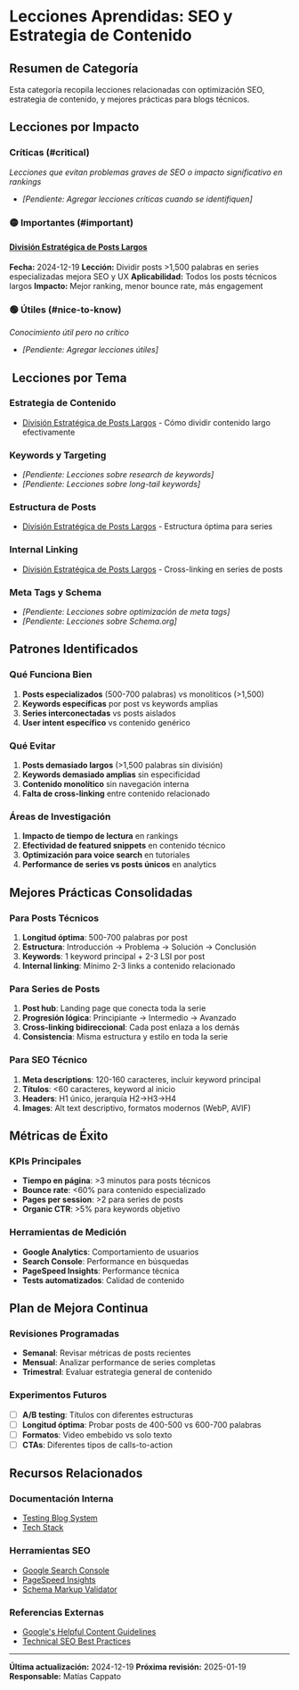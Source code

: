 #  Lecciones Aprendidas: SEO y Estrategia de Contenido

##  Resumen de Categoría

Esta categoría recopila lecciones relacionadas con optimización SEO, estrategia de contenido, y mejores prácticas para blogs técnicos.

##  Lecciones por Impacto

###  Críticas (#critical)
*Lecciones que evitan problemas graves de SEO o impacto significativo en rankings*

- *[Pendiente: Agregar lecciones críticas cuando se identifiquen]*

### 🟡 Importantes (#important)

#### [División Estratégica de Posts Largos](../2024/Q4/blog-post-division-strategy.md)
**Fecha:** 2024-12-19
**Lección:** Dividir posts >1,500 palabras en series especializadas mejora SEO y UX
**Aplicabilidad:** Todos los posts técnicos largos
**Impacto:** Mejor ranking, menor bounce rate, más engagement

### 🟢 Útiles (#nice-to-know)
*Conocimiento útil pero no crítico*

- *[Pendiente: Agregar lecciones útiles]*

## ️ Lecciones por Tema

### Estrategia de Contenido
- [División Estratégica de Posts Largos](../2024/Q4/blog-post-division-strategy.md) - Cómo dividir contenido largo efectivamente

### Keywords y Targeting
- *[Pendiente: Lecciones sobre research de keywords]*
- *[Pendiente: Lecciones sobre long-tail keywords]*

### Estructura de Posts
- [División Estratégica de Posts Largos](../2024/Q4/blog-post-division-strategy.md) - Estructura óptima para series

### Internal Linking
- [División Estratégica de Posts Largos](../2024/Q4/blog-post-division-strategy.md) - Cross-linking en series de posts

### Meta Tags y Schema
- *[Pendiente: Lecciones sobre optimización de meta tags]*
- *[Pendiente: Lecciones sobre Schema.org]*

##  Patrones Identificados

###  Qué Funciona Bien
1. **Posts especializados** (500-700 palabras) vs monolíticos (>1,500)
2. **Keywords específicas** por post vs keywords amplias
3. **Series interconectadas** vs posts aislados
4. **User intent específico** vs contenido genérico

###  Qué Evitar
1. **Posts demasiado largos** (>1,500 palabras sin división)
2. **Keywords demasiado amplias** sin especificidad
3. **Contenido monolítico** sin navegación interna
4. **Falta de cross-linking** entre contenido relacionado

###  Áreas de Investigación
1. **Impacto de tiempo de lectura** en rankings
2. **Efectividad de featured snippets** en contenido técnico
3. **Optimización para voice search** en tutoriales
4. **Performance de series vs posts únicos** en analytics

##  Mejores Prácticas Consolidadas

### Para Posts Técnicos
1. **Longitud óptima**: 500-700 palabras por post
2. **Estructura**: Introducción → Problema → Solución → Conclusión
3. **Keywords**: 1 keyword principal + 2-3 LSI por post
4. **Internal linking**: Mínimo 2-3 links a contenido relacionado

### Para Series de Posts
1. **Post hub**: Landing page que conecta toda la serie
2. **Progresión lógica**: Principiante → Intermedio → Avanzado
3. **Cross-linking bidireccional**: Cada post enlaza a los demás
4. **Consistencia**: Misma estructura y estilo en toda la serie

### Para SEO Técnico
1. **Meta descriptions**: 120-160 caracteres, incluir keyword principal
2. **Títulos**: <60 caracteres, keyword al inicio
3. **Headers**: H1 único, jerarquía H2→H3→H4
4. **Images**: Alt text descriptivo, formatos modernos (WebP, AVIF)

##  Métricas de Éxito

### KPIs Principales
- **Tiempo en página**: >3 minutos para posts técnicos
- **Bounce rate**: <60% para contenido especializado
- **Pages per session**: >2 para series de posts
- **Organic CTR**: >5% para keywords objetivo

### Herramientas de Medición
- **Google Analytics**: Comportamiento de usuarios
- **Search Console**: Performance en búsquedas
- **PageSpeed Insights**: Performance técnica
- **Tests automatizados**: Calidad de contenido

##  Plan de Mejora Continua

### Revisiones Programadas
- **Semanal**: Revisar métricas de posts recientes
- **Mensual**: Analizar performance de series completas
- **Trimestral**: Evaluar estrategia general de contenido

### Experimentos Futuros
- [ ] **A/B testing**: Títulos con diferentes estructuras
- [ ] **Longitud óptima**: Probar posts de 400-500 vs 600-700 palabras
- [ ] **Formatos**: Video embebido vs solo texto
- [ ] **CTAs**: Diferentes tipos de calls-to-action

##  Recursos Relacionados

### Documentación Interna
- [Testing Blog System](../../TESTING-BLOG.md)
- [Tech Stack](../../tech-stack.md)

### Herramientas SEO
- [Google Search Console](https://search.google.com/search-console)
- [PageSpeed Insights](https://pagespeed.web.dev/)
- [Schema Markup Validator](https://validator.schema.org/)

### Referencias Externas
- [Google's Helpful Content Guidelines](https://developers.google.com/search/docs/fundamentals/creating-helpful-content)
- [Technical SEO Best Practices](https://developers.google.com/search/docs/fundamentals)

---

**Última actualización:** 2024-12-19
**Próxima revisión:** 2025-01-19
**Responsable:** Matías Cappato
